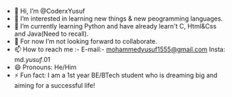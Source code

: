- 👋 Hi, I’m @CoderxYusuf
- 👀 I’m interested in learning new things & new peogramming languages.
- 🌱 I’m currently learning Python and have already learn't C, Html&Css and Java(Need to recall).
- 💞️ For now I’m not looking forward to collaborate.
- 📫 How to reach me :- E-mail:- mohammedyusuf1555@gmail.com Insta: md._yusuf_.01 
- 😄 Pronouns: He/Him
- ⚡ Fun fact: I am a 1st year BE/BTech student who is dreaming big and aiming for a successful life!

<!---
CoderxYusuf/CoderxYusuf is a ✨ special ✨ repository because its `README.md` (this file) appears on your GitHub profile.
You can click the Preview link to take a look at your changes.
--->
